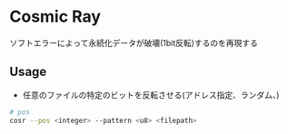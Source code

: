 # Cosmic Ray

ソフトエラーによって永続化データが破壊(1bit反転)するのを再現する

## Usage

- 任意のファイルの特定のビットを反転させる(アドレス指定、ランダム、)

```sh
# pos
cosr --pos <integer> --pattern <u8> <filepath>
```
